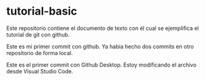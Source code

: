# tutorial-basic
Este repositorio contiene el documento de texto con él cual se ejemplifica el tutorial de git con github.

Este es mi primer commit con github. Ya habia hecho dos commits en otro repositorio de forma local.

Este es el primer commit con Github Desktop.
Estoy modificando el archivo desde Visual Studio Code.